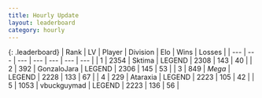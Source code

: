 ```yaml
---
title: Hourly Update
layout: leaderboard
category: hourly
---
```


{: .leaderboard}
| Rank | LV | Player | Division | Elo | Wins | Losses |
| --- | --- | --- | --- | --- | --- | --- |
| <span data-change="0">1</span> | 2354 | <span title="ID: 353063">Sktima</span> | LEGEND | <span data-change="0">2308</span> | <span data-change="0">143</span> | <span data-change="0">40</span> |
| <span data-change="0">2</span> | 392 | <span title="ID: 650626">GonzaloJara</span> | LEGEND | <span data-change="0">2306</span> | <span data-change="0">145</span> | <span data-change="0">53</span> |
| <span data-change="0">3</span> | 849 | <span title="ID: 651782">_Mega_</span> | LEGEND | <span data-change="0">2228</span> | <span data-change="0">133</span> | <span data-change="0">67</span> |
| <span data-change="0">4</span> | 229 | <span title="ID: 745153">Ataraxia</span> | LEGEND | <span data-change="0">2223</span> | <span data-change="0">105</span> | <span data-change="0">42</span> |
| <span data-change="1">5</span> | 1053 | <span title="ID: 418052">vbuckguymad</span> | LEGEND | <span data-change="7">2223</span> | <span data-change="1">136</span> | <span data-change="0">56</span> |